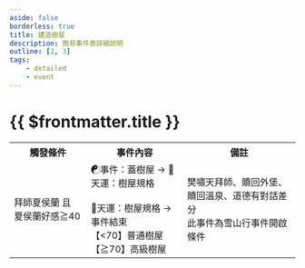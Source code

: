 ```yaml
---
aside: false
borderless: true
title: 建造樹屋
description: 簡易事件表詳細說明
outline: [2, 3]
tags:
    - detailed
    - event
---
```


# {{ $frontmatter.title }}

<Table class="timeline-table">
    <tr class="timeline-header">
        <th>觸發條件</th>
        <th>事件內容</th>
        <th>備註</th>
    </tr>
	<tr>
		<td>拜師夏侯蘭 且 夏侯蘭好感≧40</td>
		<td>
			<span title="道德<40：嘴力+1、夏侯蘭+1">☯事件：蓋樹屋 → 🎲天運：樹屋規格 </span> <br>
			<br>
			<span title="上限80、向心正向補正">🎲天運：樹屋規格 → 事件結束 </span> <br>
			<span title="夏侯蘭+1">【<70】普通樹屋 </span> <br>
			<span title="夏侯蘭好感+2，行動點-1">【≧70】高級樹屋 </span> <br>
		</td>
		<td>
			樊嘯天拜師、贖回外堡、贖回溫泉、道德有對話差分 <br>
			此事件為雪山行事件開啟條件 <br>
		</td>
	</tr>
</table>